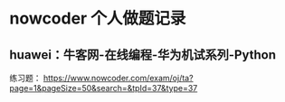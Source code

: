 # nowcoder 个人做题记录

## huawei：牛客网-在线编程-华为机试系列-Python

练习题：
https://www.nowcoder.com/exam/oj/ta?page=1&pageSize=50&search=&tpId=37&type=37
